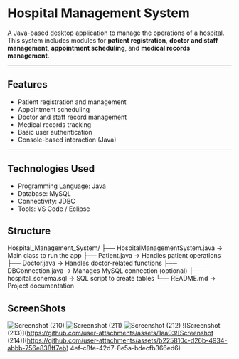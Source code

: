 # Hospital Management System

A Java-based desktop application to manage the operations of a hospital. This system includes modules for **patient registration**, 
**doctor and staff management**, **appointment scheduling**, and **medical records management**.

---

## Features

 -  Patient registration and management
 -  Appointment scheduling
 -  Doctor and staff record management
 -  Medical records tracking
 -  Basic user authentication
 -  Console-based interaction (Java)

---
## Technologies Used

 - Programming Language: Java  
 - Database: MySQL  
 - Connectivity: JDBC  
 - Tools: VS Code / Eclipse

## Structure   
Hospital_Management_System/
├── HospitalManagementSystem.java   → Main class to run the app
├── Patient.java                    → Handles patient operations
├── Doctor.java                     → Handles doctor-related functions
├── DBConnection.java               → Manages MySQL connection (optional)
├── hospital_schema.sql             → SQL script to create tables
└── README.md                       → Project documentation   

## ScreenShots

![Screenshot (210)](https://github.com/user-attachments/assets/eea6be29-162d-43bc-957f-63ebb66bbbdc)
![Screenshot (211)](https://github.com/user-attachments/assets/688791d0-bab9-4bab-99cf-dbfa629f0975)
![Screenshot (212)](https://github.com/user-attachments/assets/e9563025-3efe-412d-8371-5c7dc672c05c)
![Screenshot (213)](https://github.com/user-attachments/assets/1aa03![Screenshot (214)](https://github.com/user-attachments/assets/b225810c-d26b-4934-abbb-756e838ff7eb)
4ef-c8fe-42d7-8e5a-bdecfb366ed6)
